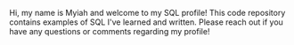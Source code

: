 Hi, my name is Myiah and welcome to my SQL profile! This code repository contains examples of SQL I've learned and written. Please reach out if you have any questions or comments regarding my profile!
